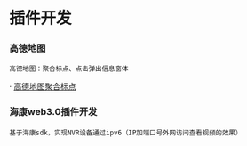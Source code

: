 # 插件开发

### 高德地图 
    高德地图：聚合标点、点击弹出信息窗体
    
   · [高德地图聚合标点](http://map.xinyo.xin)
    
### 海康web3.0插件开发
    基于海康sdk，实现NVR设备通过ipv6（IP加端口号外网访问查看视频的效果）
